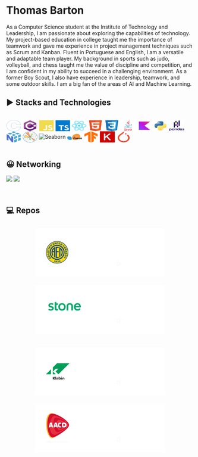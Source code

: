 # Thomas Barton

As a Computer Science student at the Institute of Technology and Leadership, I am passionate about exploring the capabilities of technology. My project-based education in college taught me the importance of teamwork and gave me experience in project management techniques such as Scrum and Kanban. Fluent in Portuguese and English, I am a versatile and adaptable team player. My background in sports such as judo, volleyball, and chess taught me the value of discipline and competition, and I am confident in my ability to succeed in a challenging environment. As a former Boy Scout, I also have experience in leadership, teamwork, and some outdoor skills. I am a big fan of the areas of AI and Machine Learning.

## ▶️ Stacks and Technologies

<div style="display: inline_block"><br>
  <img align="center" alt="C" height="30" width="40" src="https://raw.githubusercontent.com/devicons/devicon/master/icons/c/c-line.svg">
  <img align="center" alt="C++" height="30" width="40" src="https://raw.githubusercontent.com/devicons/devicon/master/icons/csharp/csharp-original.svg">
  <img align="center" alt="js" height="30" width="40" src="https://raw.githubusercontent.com/devicons/devicon/master/icons/javascript/javascript-plain.svg">
  <img align="center" alt="ts" height="30" width="40" src="https://raw.githubusercontent.com/devicons/devicon/master/icons/typescript/typescript-plain.svg">
  <img align="center" alt="React" height="30" width="40" src="https://raw.githubusercontent.com/devicons/devicon/master/icons/react/react-original.svg">
  <img align="center" alt="HTML" height="30" width="40" src="https://raw.githubusercontent.com/devicons/devicon/master/icons/html5/html5-original.svg">
  <img align="center" alt="CSS" height="30" width="40" src="https://raw.githubusercontent.com/devicons/devicon/master/icons/css3/css3-original.svg">
  <img align="center" alt="Java" height="30" width="40" src="https://raw.githubusercontent.com/devicons/devicon/master/icons/java/java-original-wordmark.svg">
  <img align="center" alt="Kotlin" height="30" width="40" src="https://raw.githubusercontent.com/devicons/devicon/master/icons/kotlin/kotlin-original.svg">
  <img align="center" alt="Python" height="30" width="40" src="https://raw.githubusercontent.com/devicons/devicon/master/icons/python/python-original.svg">
  <img align="center" alt="Pandas" height="30" width="40" src="https://raw.githubusercontent.com/devicons/devicon/master/icons/pandas/pandas-original-wordmark.svg">
  <img align="center" alt="Numpy" height="30" width="40" src="https://raw.githubusercontent.com/devicons/devicon/master/icons/numpy/numpy-original.svg">
  <img align="center" alt="Matplotlib" height="30" width="40" src="https://raw.githubusercontent.com/devicons/devicon/master/icons/matplotlib/matplotlib-original.svg">
  <img align="center" alt="Seaborn" height="30" width="40" src="https://raw.githubusercontent.com/mwaskom/seaborn/master/doc/_static/logo-wide-lightbg.svg">
  <img align="center" alt="Scikit-learn" height="30" width="40" src="https://raw.githubusercontent.com/devicons/devicon/master/icons/scikitlearn/scikitlearn-original.svg">
  <img align="center" alt="Tensorflow" height="30" width="40" src="https://raw.githubusercontent.com/devicons/devicon/master/icons/tensorflow/tensorflow-original.svg">
  <img align="center" alt="Keras" height="30" width="40" src="https://raw.githubusercontent.com/devicons/devicon/master/icons/keras/keras-original.svg">
  <img align="center" alt="PyTorch" height="30" width="40" src="https://raw.githubusercontent.com/devicons/devicon/master/icons/pytorch/pytorch-original.svg">
</div>

<br>

## 😀 Networking

<div> 

  <a href = "mailto:thomasbarton196@gmail.com"><img src="https://img.shields.io/badge/-Gmail-%23333?style=for-the-badge&logo=gmail&logoColor=white" target="_blank"></a>
  <a href="https://www.linkedin.com/in/tbarton/" target="_blank"><img src="https://img.shields.io/badge/-LinkedIn-%230077B5?style=for-the-badge&logo=linkedin&logoColor=white" target="_blank"></a> 
  
</div>

<br>

## 💻 Repos

<p align="center">
  <a href="https://github.com/2023M5T1-Inteli/grupo2">  
  <img src="./ael.png" alt="Imagem 1" width="350" style="margin:10px" />
  </a>
  <a href="https://github.com/InteliProjects/2023M7T1-Inteli-Grupo-5">
  <img src="./stone.png" alt="Imagem 2" width="350" style="margin:10px" />
  </a>
</p>
<p align="center">
  <a href="https://github.com/2023M6T1-Inteli/grupo5_publico">  
  <img src="./klabin.png" alt="Imagem 3" width="350" style="margin:10px" />
  </a>
  <a src="https://github.com/InteliProjects/2023M8T1Inteli-grupo3">  
  <img src="./aacd.png" alt="Imagem 4" width="350" style="margin:10px" />
  </a>
</p>
